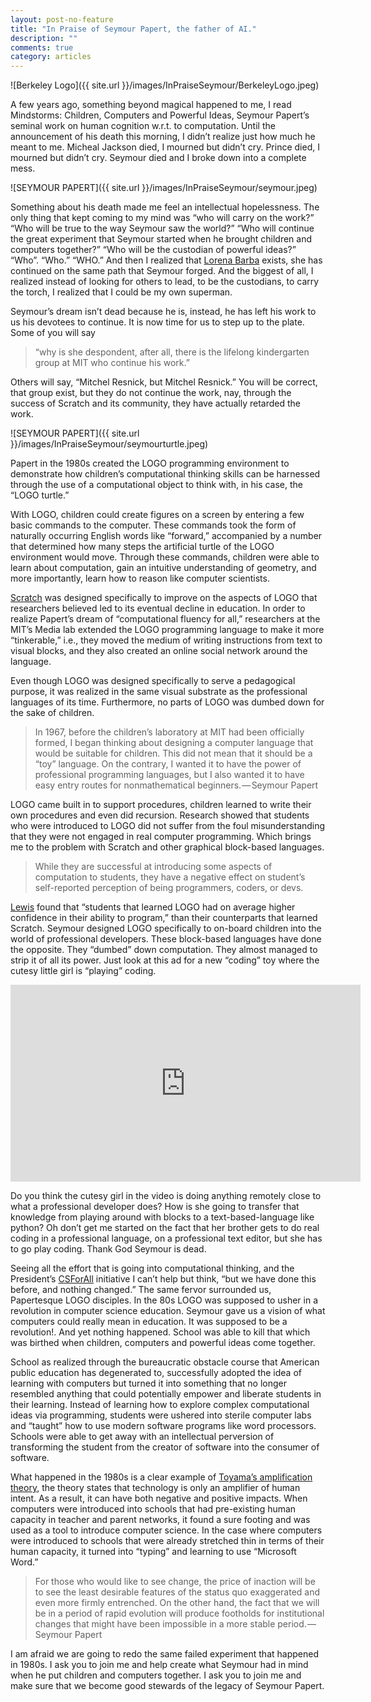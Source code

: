 ```yaml
---
layout: post-no-feature
title: "In Praise of Seymour Papert, the father of AI."
description: ""
comments: true
category: articles
---
```



![Berkeley Logo]({{ site.url }}/images/InPraiseSeymour/BerkeleyLogo.jpeg)

A few years ago, something beyond magical happened to me, I read Mindstorms: Children, Computers and Powerful Ideas, Seymour Papert’s seminal work on human cognition w.r.t. to computation. Until the announcement of his death this morning, I didn’t realize just how much he meant to me. Micheal Jackson died, I mourned but didn’t cry. Prince died, I mourned but didn’t cry. Seymour died and I broke down into a complete mess.

![SEYMOUR PAPERT]({{ site.url }}/images/InPraiseSeymour/seymour.jpeg)

Something about his death made me feel an intellectual hopelessness. The only thing that kept coming to my mind was “who will carry on the work?” “Who will be true to the way Seymour saw the world?” “Who will continue the great experiment that Seymour started when he brought children and computers together?” “Who will be the custodian of powerful ideas?” “Who”. “Who.” “WHO.” And then I realized that [Lorena Barba](https://medium.com/@lorenaabarba/computational-thinking-i-do-not-think-it-means-what-you-think-it-means-6d39e854fa90#.y1hq6o9jw) exists, she has continued on the same path that Seymour forged. And the biggest of all, I realized instead of looking for others to lead, to be the custodians, to carry the torch, I realized that I could be my own superman.

Seymour’s dream isn’t dead because he is, instead, he has left his work to us his devotees to continue. It is now time for us to step up to the plate. Some of you will say
>“why is she despondent, after all, there is the lifelong kindergarten group at MIT who continue his work.”

Others will say, “Mitchel Resnick, but Mitchel Resnick.” You will be correct, that group exist, but they do not continue the work, nay, through the success of Scratch and its community, they have actually retarded the work.

![SEYMOUR PAPERT]({{ site.url }}/images/InPraiseSeymour/seymourturtle.jpeg)

Papert in the 1980s created the LOGO programming environment to demonstrate how children’s computational thinking skills can be harnessed through the use of a computational object to think with, in his case, the “LOGO turtle.”

With LOGO, children could create figures on a screen by entering a few basic commands to the computer. These commands took the form of naturally occurring English words like “forward,” accompanied by a number that determined how many steps the artificial turtle of the LOGO environment would move. Through these commands, children were able to learn about computation, gain an intuitive understanding of geometry, and more importantly, learn how to reason like computer scientists.

[Scratch](http://web.media.mit.edu/~mres/papers/educational-technology-2012.pdf) was designed specifically to improve on the aspects of LOGO that researchers believed led to its eventual decline in education. In order to realize Papert’s dream of “computational fluency for all,” researchers at the MIT’s Media lab extended the LOGO programming language to make it more “tinkerable,” i.e., they moved the medium of writing instructions from text to visual blocks, and they also created an online social network around the language.

Even though LOGO was designed specifically to serve a pedagogical purpose, it was realized in the same visual substrate as the professional languages of its time. Furthermore, no parts of LOGO was dumbed down for the sake of children.

>In 1967, before the children’s laboratory at MIT had been officially formed, I began thinking about designing a computer language that would be suitable for children. This did not mean that it should be a “toy” language. On the contrary, I wanted it to have the power of professional programming languages, but I also wanted it to have easy entry routes for nonmathematical beginners. — Seymour Papert

LOGO came built in to support procedures, children learned to write their own procedures and even did recursion. Research showed that students who were introduced to LOGO did not suffer from the foul misunderstanding that they were not engaged in real computer programming. Which brings me to the problem with Scratch and other graphical block-based languages.

>While they are successful at introducing some aspects of computation to students, they have a negative effect on student’s self-reported perception of being programmers, coders, or devs.

[Lewis](http://dl.acm.org/citation.cfm?id=1734383) found that “students that learned LOGO had on average higher confidence in their ability to program,” than their counterparts that learned Scratch. Seymour designed LOGO specifically to on-board children into the world of professional developers. These block-based languages have done the opposite. They “dumbed” down computation. They almost managed to strip it of all its power. Just look at this ad for a new “coding” toy where the cutesy little girl is “playing” coding.

<center>
<iframe width="560" height="315" src="https://youtu.be/I9Qm18it47A" frameborder="0" allowfullscreen></iframe>
</center>

Do you think the cutesy girl in the video is doing anything remotely close to what a professional developer does? How is she going to transfer that knowledge from playing around with blocks to a text-based-language like python? Oh don’t get me started on the fact that her brother gets to do real coding in a professional language, on a professional text editor, but she has to go play coding. Thank God Seymour is dead.

Seeing all the effort that is going into computational thinking, and the President’s [CSForAll](https://www.whitehouse.gov/blog/2016/01/30/computer-science-all) initiative I can’t help but think, “but we have done this before, and nothing changed.” The same fervor surrounded us, Papertesque LOGO disciples. In the 80s LOGO was supposed to usher in a revolution in computer science education. Seymour gave us a vision of what computers could really mean in education. It was supposed to be a revolution!. And yet nothing happened. School was able to kill that which was birthed when children, computers and powerful ideas come together.

School as realized through the bureaucratic obstacle course that American public education has degenerated to, successfully adopted the idea of learning with computers but turned it into something that no longer resembled anything that could potentially empower and liberate students in their learning. Instead of learning how to explore complex computational ideas via programming, students were ushered into sterile computer labs and “taught” how to use modern software programs like word processors. Schools were able to get away with an intellectual perversion of transforming the student from the creator of software into the consumer of software.

What happened in the 1980s is a clear example of [Toyama’s amplification theory](http://www.theatlantic.com/technology/archive/2011/03/technology-is-not-the-answer/73065/), the theory states that technology is only an amplifier of human intent. As a result, it can have both negative and positive impacts. When computers were introduced into schools that had pre-existing human capacity in teacher and parent networks, it found a sure footing and was used as a tool to introduce computer science. In the case where computers were introduced to schools that were already stretched thin in terms of their human capacity, it turned into “typing” and learning to use “Microsoft Word.”

>For those who would like to see change, the price of inaction will be to see the least desirable features of the status quo exaggerated and even more firmly entrenched. On the other hand, the fact that we will be in a period of rapid evolution will produce footholds for institutional changes that might have been impossible in a more stable period. — Seymour Papert

I am afraid we are going to redo the same failed experiment that happened in 1980s. I ask you to join me and help create what Seymour had in mind when he put children and computers together. I ask you to join me and make sure that we become good stewards of the legacy of Seymour Papert.
